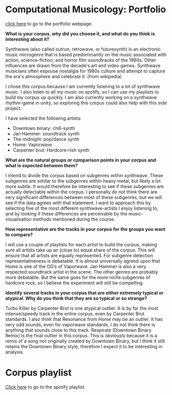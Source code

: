 # Computational Musicology: Portfolio

  [click here](https://dvermaas.github.io/ComputationalMusicology/) to go to the portfolio webpage.

**What is your corpus, why did you choose it, and what do you think is interesting about it?**

Synthwave (also called outrun, retrowave, or futuresynth) is an electronic music microgenre that is based predominantly on the music associated with action, science-fiction, and horror film soundtracks of the 1980s. Other influences are drawn from the decade's art and video games. Synthwave musicians often espouse nostalgia for 1980s culture and attempt to capture the era's atmosphere and celebrate it. (from wikipedia)

I chose this corpus because I am currently listening to a lot of synthwave music. I also listen to all my music on spotify, so I can use my playlists to build my corpus up quickly. I am also currently working on a synthwave rhythm-game in unity, so exploring this corpus could also help with this side project.

I have selected the following artists:

* Downtown binary: chill-synth
* Jan Hammer: soundtrack synth
* The midnight: pop/dance synth
* Home: Vaporwave
* Carpenter brut: Hardcore-rish synth

**What are the natural groups or comparison points in your corpus and what is expected between them?**

I intend to divide the corpus based on subgenres within synthwave. These subgenres are similar to the subgenres within heavy metal, but likely a lot more subtle. It would therefore be interesting to see if these subgenres are actually detectable within the corpus. I personally do not think there are very significant differences between most of these subgenres, but we will see if the data agrees with that statement. I want to approach this by selecting five of the most different synthwave-artists I enjoy listening to, and by looking if these differences are perceivable by the music-visualisation methods mentioned during the course.

**How representative are the tracks in your corpus for the groups you want to compare?**

I will use a couple of playlists for each artist to build the corpus, making sure all artists take up an (close to) equal share of the corpus. This will ensure that all artists are equally represented. For subgenre detection representativeness is debatable. It is almost universally agreed upon that Home is one of the OG’s of Vaporwave. Jan Hammer is also a very respected soundtrack artist in the scene. The other genres are probably more debatable. But the same goes for the more niche subgenres of hardcore rock, so I believe the experiment will still be compelling.

**Identify several tracks in your corpus that are either extremely typical or atypical. Why do you think that they are so typical or so strange?**

Turbo Killer by Carpenter Brut is one atypical outlier. It is by far the most intense/speedy track in the entire corpus, even by Carpenter Brut standards. I also think that Resonance from Home may be an outlier. It has very odd sounds, even for vaporwave standards, I do not think there is anything that sounds close to this track. Respirate (Downtown Binary Remix) is the final outlier in this corpus. This is obviously because it is a remix of a song not originally created by Downtown Binary, but I think it still retains the Downtown Binary style, therefore I expect it to be interesting in analysis.


# Corpus playlist

  [Click here](https://open.spotify.com/playlist/58spcwLelMvMpKvObWuwbN?si=df0538d83591480c) to go to the spotify playlist.
